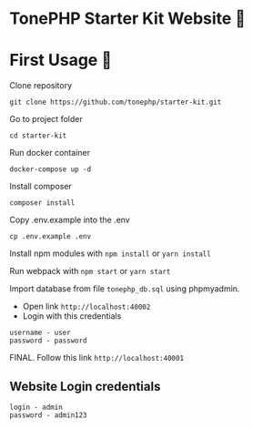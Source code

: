 # TonePHP Starter Kit Website 👋

# First Usage 🚀

Clone repository

```
git clone https://github.com/tonephp/starter-kit.git
```

Go to project folder

```
cd starter-kit
```

Run docker container

```
docker-compose up -d
```

Install composer

```
composer install
```

Copy .env.example into the .env

```
cp .env.example .env
```

Install npm modules with `npm install` or `yarn install`

Run webpack with `npm start` or `yarn start`

Import database from file `tonephp_db.sql` using phpmyadmin.

- Open link `http://localhost:40002`
- Login with this credentials

```
username - user
password - password
```

FINAL. Follow this link `http://localhost:40001`

## Website Login credentials

```
login - admin
password - admin123
```

